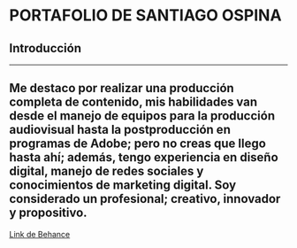 # PORTAFOLIO DE SANTIAGO OSPINA

## Introducción
---
Me destaco por realizar una producción completa de contenido, mis habilidades van desde el manejo de equipos para la producción audiovisual hasta la postproducción en programas de Adobe; pero no creas que llego hasta ahí; además, tengo experiencia en diseño digital, manejo de redes sociales y conocimientos de marketing digital. Soy considerado un profesional; creativo, innovador y propositivo.
---

[Link de Behance](https://www.behance.net/santiagoospinaSOR)

